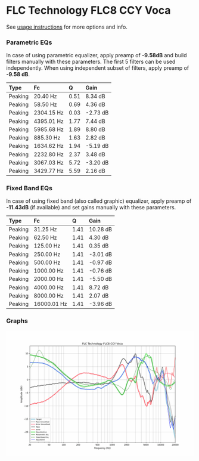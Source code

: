 # FLC Technology FLC8 CCY Voca
See [usage instructions](https://github.com/jaakkopasanen/AutoEq#usage) for more options and info.

### Parametric EQs
In case of using parametric equalizer, apply preamp of **-9.58dB** and build filters manually
with these parameters. The first 5 filters can be used independently.
When using independent subset of filters, apply preamp of **-9.58 dB**.

| Type    | Fc         |    Q | Gain     |
|:--------|:-----------|:-----|:---------|
| Peaking | 20.40 Hz   | 0.51 | 8.34 dB  |
| Peaking | 58.50 Hz   | 0.69 | 4.36 dB  |
| Peaking | 2304.15 Hz | 0.03 | -2.73 dB |
| Peaking | 4395.01 Hz | 1.77 | 7.44 dB  |
| Peaking | 5985.68 Hz | 1.89 | 8.80 dB  |
| Peaking | 885.30 Hz  | 1.63 | 2.82 dB  |
| Peaking | 1634.62 Hz | 1.94 | -5.19 dB |
| Peaking | 2232.80 Hz | 2.37 | 3.48 dB  |
| Peaking | 3067.03 Hz | 5.72 | -3.20 dB |
| Peaking | 3429.77 Hz | 5.59 | 2.16 dB  |

### Fixed Band EQs
In case of using fixed band (also called graphic) equalizer, apply preamp of **-11.43dB**
(if available) and set gains manually with these parameters.

| Type    | Fc          |    Q | Gain     |
|:--------|:------------|:-----|:---------|
| Peaking | 31.25 Hz    | 1.41 | 10.28 dB |
| Peaking | 62.50 Hz    | 1.41 | 4.30 dB  |
| Peaking | 125.00 Hz   | 1.41 | 0.35 dB  |
| Peaking | 250.00 Hz   | 1.41 | -3.01 dB |
| Peaking | 500.00 Hz   | 1.41 | -0.97 dB |
| Peaking | 1000.00 Hz  | 1.41 | -0.76 dB |
| Peaking | 2000.00 Hz  | 1.41 | -5.50 dB |
| Peaking | 4000.00 Hz  | 1.41 | 8.72 dB  |
| Peaking | 8000.00 Hz  | 1.41 | 2.07 dB  |
| Peaking | 16000.01 Hz | 1.41 | -3.96 dB |

### Graphs
![](./FLC%20Technology%20FLC8%20CCY%20Voca.png)